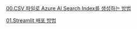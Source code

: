 [00.CSV 파일로 Azure AI Search Index를 생성하는 방법](./QnA/00.CSV_in_AazureAISearch.md)

[01.Streamlit 배포 방법](./QnA/01.streamlit_deployment.md)